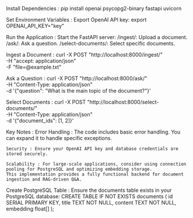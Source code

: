 Install Dependencies : 
    pip install openai psycopg2-binary fastapi uvicorn

Set Environment Variables :
Export OpenAI API key:
    export OPENAI_API_KEY="key"


Run the Application :
Start the FastAPI server:
    /ingest/: Upload a document.
    /ask/: Ask a question.
    /select-documents/: Select specific documents.


Ingest a Document :
    curl -X POST "http://localhost:8000/ingest/" \
    -H "accept: application/json" \
    -F "file=@example.txt"

Ask a Question :
    curl -X POST "http://localhost:8000/ask/" \
    -H "Content-Type: application/json" \
    -d '{"question": "What is the main topic of the document?"}'


Select Documents :
    curl -X POST "http://localhost:8000/select-documents/" \
    -H "Content-Type: application/json" \
    -d '{"document_ids": [1, 2]}'



Key Notes :
    Error Handling : The code includes basic error handling. You can expand it to handle specific exceptions.
    
    Security : Ensure your OpenAI API key and database credentials are stored securely.
    
    Scalability : For large-scale applications, consider using connection pooling for PostgreSQL and optimizing embedding storage.
    This implementation provides a fully functional backend for document ingestion and RAG-driven Q&A.



Create PostgreSQL Table :
Ensure the documents table exists in your PostgreSQL database:
CREATE TABLE IF NOT EXISTS documents (
    id SERIAL PRIMARY KEY,
    title TEXT NOT NULL,
    content TEXT NOT NULL,
    embedding float[]
);